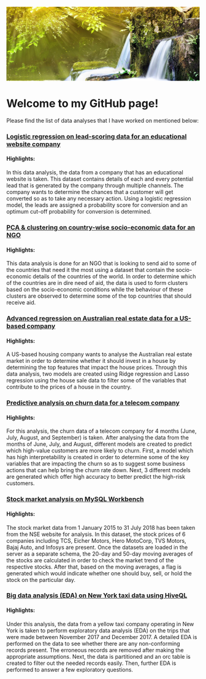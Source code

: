 ![](background.jpg)

# Welcome to my GitHub page!

Please find the list of data analyses that I have worked on mentioned below:

### [Logistic regression on lead-scoring data for an educational website company](https://github.com/PoulomiMukherjee/LeadScoringCaseStudy)

#### Highlights:

In this data analysis, the data from a company that has an educational website is taken. This dataset contains details of each and every potential lead that is generated by the company through multiple channels. The company wants to determine the chances that a customer will  get converted so as to take any necessary action. Using a logistic regression model, the leads are assigned a probability score for conversion and an optimum cut-off probability for conversion is determined.

### [PCA & clustering on country-wise socio-economic data for an NGO](https://github.com/PoulomiMukherjee/PCA_Clustering)

#### Highlights:

This data analysis is done for an NGO that is looking to send aid to some of the countries that need it the most using a dataset that contain the socio-economic details of the countries of the world. In order to determine which of the countries are in dire need of aid, the data is used to form clusters based on the socio-economic conditions while the behaviour of these clusters are observed to determine some of the top countries that should receive aid.

### [Advanced regression on Australian real estate data for a US-based company](https://github.com/PoulomiMukherjee/AdvancedRegression)

#### Highlights:

A US-based housing company wants to analyse the Australian real estate market in order to determine whether it should invest in a house by determining the top features that impact the house prices. Through this data analysis, two models are created using Ridge regression and Lasso regression using the house sale data to filter some of the variables that contribute to the prices of a house in the country.

### [Predictive analysis on churn data for a telecom company](https://github.com/PoulomiMukherjee/TelecomChurnCaseStudy)

#### Highlights:

For this analysis, the churn data of a telecom company for 4 months (June, July, August, and September) is taken. After analysing the data from the months of June, July, and August, different models are created to predict which high-value customers are more likely to churn. First, a model which has high interpretability is created in order to determine some of the key variables that are impacting the churn so as to suggest some business actions that can help bring the churn rate down. Next, 3 different models are generated which offer high accuracy to better predict the high-risk customers.

### [Stock market analysis on MySQL Workbench](https://github.com/PoulomiMukherjee/SQLCaseStudy)

#### Highlights:

The stock market data from 1 January 2015 to 31 July 2018 has been taken from the NSE website for analysis. In this dataset, the stock prices of 6 companies including TCS, Eicher Motors, Hero MotoCorp, TVS Motors, Bajaj Auto, and Infosys are present. Once the datasets are loaded in the server as a separate schema, the 20-day and 50-day moving averages of the stocks are calculated in order to check the market trend of the respective stocks. After that, based on the moving averages, a flag is generated which would indicate whether one should buy, sell, or hold the stock on the particular day.

### [Big data analysis (EDA) on New York taxi data using HiveQL](https://github.com/PoulomiMukherjee/HiveCaseStudy)

#### Highlights: 

Under this analysis, the data from a yellow taxi company operating in New York is taken to perform exploratory data analysis (EDA) on the trips that were made between November 2017 and December 2017. A detailed EDA is performed on the data to see whether there are any non-conforming records present. The erroneous records are removed after making the appropriate assumptions. Next, the data is partitioned and an orc table is created to filter out the needed records easily. Then, further EDA is performed to answer a few exploratory questions.
